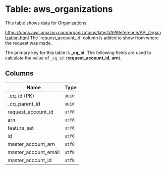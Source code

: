 # Table: aws_organizations

This table shows data for Organizations.

https://docs.aws.amazon.com/organizations/latest/APIReference/API_Organization.html
The 'request_account_id' column is added to show from where the request was made.

The primary key for this table is **_cq_id**.
The following fields are used to calculate the value of `_cq_id`: (**request_account_id**, **arn**).

## Columns

| Name          | Type          |
| ------------- | ------------- |
|_cq_id (PK)|`uuid`|
|_cq_parent_id|`uuid`|
|request_account_id|`utf8`|
|arn|`utf8`|
|feature_set|`utf8`|
|id|`utf8`|
|master_account_arn|`utf8`|
|master_account_email|`utf8`|
|master_account_id|`utf8`|